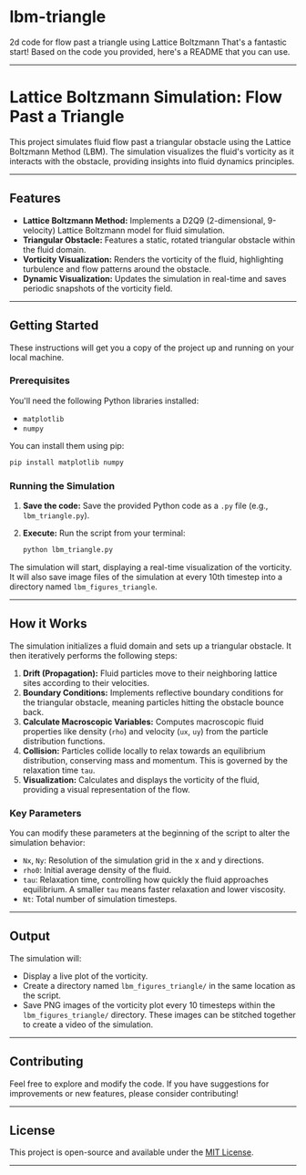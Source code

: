 # lbm-triangle
2d code for flow past a triangle using Lattice Boltzmann
That's a fantastic start! Based on the code you provided, here's a README that you can use.

---

# Lattice Boltzmann Simulation: Flow Past a Triangle

This project simulates fluid flow past a triangular obstacle using the Lattice Boltzmann Method (LBM). The simulation visualizes the fluid's vorticity as it interacts with the obstacle, providing insights into fluid dynamics principles.

---

## Features

* **Lattice Boltzmann Method:** Implements a D2Q9 (2-dimensional, 9-velocity) Lattice Boltzmann model for fluid simulation.
* **Triangular Obstacle:** Features a static, rotated triangular obstacle within the fluid domain.
* **Vorticity Visualization:** Renders the vorticity of the fluid, highlighting turbulence and flow patterns around the obstacle.
* **Dynamic Visualization:** Updates the simulation in real-time and saves periodic snapshots of the vorticity field.

---

## Getting Started

These instructions will get you a copy of the project up and running on your local machine.

### Prerequisites

You'll need the following Python libraries installed:

* `matplotlib`
* `numpy`

You can install them using pip:

```bash
pip install matplotlib numpy
```

### Running the Simulation

1.  **Save the code:** Save the provided Python code as a `.py` file (e.g., `lbm_triangle.py`).
2.  **Execute:** Run the script from your terminal:

    ```bash
    python lbm_triangle.py
    ```

The simulation will start, displaying a real-time visualization of the vorticity. It will also save image files of the simulation at every 10th timestep into a directory named `lbm_figures_triangle`.

---

## How it Works

The simulation initializes a fluid domain and sets up a triangular obstacle. It then iteratively performs the following steps:

1.  **Drift (Propagation):** Fluid particles move to their neighboring lattice sites according to their velocities.
2.  **Boundary Conditions:** Implements reflective boundary conditions for the triangular obstacle, meaning particles hitting the obstacle bounce back.
3.  **Calculate Macroscopic Variables:** Computes macroscopic fluid properties like density (`rho`) and velocity (`ux`, `uy`) from the particle distribution functions.
4.  **Collision:** Particles collide locally to relax towards an equilibrium distribution, conserving mass and momentum. This is governed by the relaxation time `tau`.
5.  **Visualization:** Calculates and displays the vorticity of the fluid, providing a visual representation of the flow.

### Key Parameters

You can modify these parameters at the beginning of the script to alter the simulation behavior:

* `Nx`, `Ny`: Resolution of the simulation grid in the x and y directions.
* `rho0`: Initial average density of the fluid.
* `tau`: Relaxation time, controlling how quickly the fluid approaches equilibrium. A smaller `tau` means faster relaxation and lower viscosity.
* `Nt`: Total number of simulation timesteps.

---

## Output

The simulation will:

* Display a live plot of the vorticity.
* Create a directory named `lbm_figures_triangle/` in the same location as the script.
* Save PNG images of the vorticity plot every 10 timesteps within the `lbm_figures_triangle/` directory. These images can be stitched together to create a video of the simulation.

---

## Contributing

Feel free to explore and modify the code. If you have suggestions for improvements or new features, please consider contributing!

---

## License

This project is open-source and available under the [MIT License](https://opensource.org/licenses/MIT).

---

